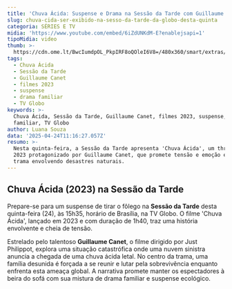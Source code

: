 ```yaml
---
title: 'Chuva Ácida: Suspense e Drama na Sessão da Tarde com Guillaume Canet'
slug: chuva-cida-ser-exibido-na-sesso-da-tarde-da-globo-desta-quinta
categoria: SÉRIES E TV
midia: 'https://www.youtube.com/embed/6iZdUNKdM-E?enablejsapi=1'
tipoMidia: video
thumb: >-
  https://cdn.ome.lt/BwcIumdpOL_PkpIRF8oQOleI6V8=/480x360/smart/extras/conteudos/chuvaacida2023.jpg
tags:
  - Chuva Ácida
  - Sessão da Tarde
  - Guillaume Canet
  - filmes 2023
  - suspense
  - drama familiar
  - TV Globo
keywords: >-
  Chuva Ácida, Sessão da Tarde, Guillaume Canet, filmes 2023, suspense, drama
  familiar, TV Globo
author: Luana Souza
data: '2025-04-24T11:16:27.057Z'
resumo: >-
  Nesta quinta-feira, a Sessão da Tarde apresenta 'Chuva Ácida', um thriller de
  2023 protagonizado por Guillaume Canet, que promete tensão e emoção em uma
  trama envolvendo desastres naturais.
---
```


## Chuva Ácida (2023) na Sessão da Tarde

Prepare-se para um suspense de tirar o fôlego na **Sessão da Tarde** desta quinta-feira (24), às 15h35, horário de Brasília, na TV Globo. O filme 'Chuva Ácida', lançado em 2023 e com duração de 1h40, traz uma história envolvente e cheia de tensão.

Estrelado pelo talentoso **Guillaume Canet**, o filme dirigido por Just Philippot, explora uma situação catastrófica onde uma nuvem sinistra anuncia a chegada de uma chuva ácida letal. No centro da trama, uma família desunida é forçada a se reunir e lutar pela sobrevivência enquanto enfrenta esta ameaça global. A narrativa promete manter os espectadores à beira do sofá com sua mistura de drama familiar e suspense ecológico.
